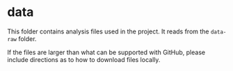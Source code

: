 # data

This folder contains analysis files used in the project.
It reads from the `data-raw` folder.

If the files are larger than what can be supported with GitHub, please include directions as to how to download files locally.
